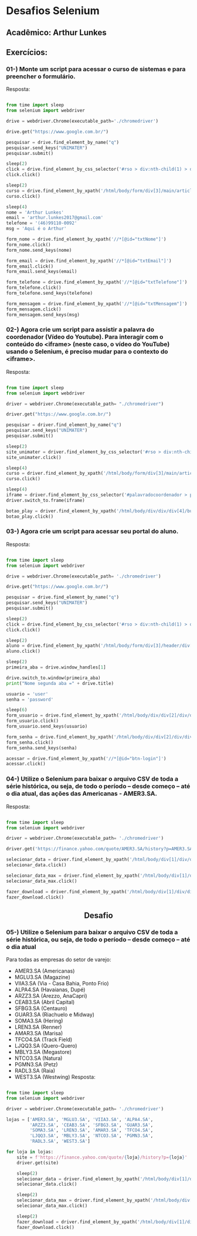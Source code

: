 # Desafios Selenium

## Acadêmico: Arthur Lunkes

## Exercícios:

### 01-) Monte um script para acessar o curso de sistemas e para preencher o formulário.
  Resposta:

```python

from time import sleep
from selenium import webdriver

drive = webdriver.Chrome(executable_path='./chromedriver')

drive.get("https://www.google.com.br/")

pesquisar = drive.find_element_by_name("q")
pesquisar.send_keys("UNIMATER")
pesquisar.submit()

sleep(2)
click = drive.find_element_by_css_selector('#rso > div:nth-child(1) > div > div > div > div > div > div > div > div.yuRUbf > a > h3')
click.click()

sleep(2)
curso = drive.find_element_by_xpath('/html/body/form/div[3]/main/article[1]/div/section/div[2]/a[8]')
curso.click()

sleep(4)
nome = 'Arthur Lunkes'
email = 'arthur.lunkes2017@gmail.com'
telefone = '(46)99110-0092'
msg = 'Aqui é o Arthur'

form_nome = drive.find_element_by_xpath('//*[@id="txtNome"]')
form_nome.click()
form_nome.send_keys(nome)

form_email = drive.find_element_by_xpath('//*[@id="txtEmail"]')
form_email.click()
form_email.send_keys(email)

form_telefone = drive.find_element_by_xpath('//*[@id="txtTelefone"]')
form_telefone.click()
form_telefone.send_keys(telefone)

form_mensagem = drive.find_element_by_xpath('//*[@id="txtMensagem"]')
form_mensagem.click()
form_mensagem.send_keys(msg)

```

### 02-) Agora crie um script para assistir a palavra do coordenador (Vídeo do Youtube). Para interagir com o conteúdo do \<iframe\> (neste caso, o vídeo do YouTube) usando o  Selenium, é preciso mudar para o contexto do \<iframe\>.
  Resposta:

```python

from time import sleep
from selenium import webdriver

driver = webdriver.Chrome(executable_path= "./chromedriver")

driver.get("https://www.google.com.br/")

pesquisar = driver.find_element_by_name("q")
pesquisar.send_keys("UNIMATER")
pesquisar.submit()

sleep(2)
site_unimater = driver.find_element_by_css_selector('#rso > div:nth-child(1) > div > div > div > div > div > div > div > div.yuRUbf > a > h3')
site_unimater.click()

sleep(4)
curso = driver.find_element_by_xpath('/html/body/form/div[3]/main/article[1]/div/section/div[2]/a[8]')
curso.click()

sleep(4)
iframe = driver.find_element_by_css_selector('#palavradocoordenador > p.palavra-coordenador-wrapper > iframe')
driver.switch_to.frame(iframe)

botao_play = driver.find_element_by_xpath('/html/body/div/div/div[4]/button')
botao_play.click()

```

### 03-) Agora crie um script para acessar seu portal do aluno.
  Resposta:

```python

from time import sleep
from selenium import webdriver

drive = webdriver.Chrome(executable_path= './chromedriver')

drive.get("https://www.google.com.br/")

pesquisar = drive.find_element_by_name("q")
pesquisar.send_keys("UNIMATER")
pesquisar.submit()

sleep(2)
click = drive.find_element_by_css_selector('#rso > div:nth-child(1) > div > div > div > div > div > div > div > div.yuRUbf > a > h3')
click.click()

sleep(2)
aluno = drive.find_element_by_xpath('/html/body/form/div[3]/header/div[1]/div/nav[1]/a[1]')
aluno.click()

sleep(2)
primeira_aba = drive.window_handles[1]

drive.switch_to.window(primeira_aba)
print("Nome segunda aba =" + drive.title)

usuario = 'user'
senha = 'password'

sleep(6)
form_usuario = drive.find_element_by_xpath('/html/body/div/div[2]/div/div[2]/div/form/div[1]/div/input')
form_usuario.click()
form_usuario.send_keys(usuario)

form_senha = drive.find_element_by_xpath('/html/body/div/div[2]/div/div[2]/div/form/div[2]/div[1]/input')
form_senha.click()
form_senha.send_keys(senha)

acessar = drive.find_element_by_xpath('//*[@id="btn-login"]')
acessar.click()

```

### 04-) Utilize o Selenium para baixar o arquivo CSV de toda a série histórica, ou seja, de  todo o período – desde começo – até o dia atual, das ações das Americanas - AMER3.SA.
  Resposta:

```python

from time import sleep
from selenium import webdriver

driver = webdriver.Chrome(executable_path= './chromedriver')

driver.get('https://finance.yahoo.com/quote/AMER3.SA/history?p=AMER3.SA')

selecionar_data = driver.find_element_by_xpath('/html/body/div[1]/div/div/div[1]/div/div[3]/div[1]/div/div[2]/div/div/section/div[1]/div[1]/div[1]/div/div/div')
selecionar_data.click()

selecionar_data_max = driver.find_element_by_xpath('/html/body/div[1]/div/div/div[1]/div/div[3]/div[1]/div/div[2]/div/div/section/div[1]/div[1]/div[1]/div/div/div[2]/div/ul[2]/li[4]/button')
selecionar_data_max.click()

fazer_download = driver.find_element_by_xpath('/html/body/div[1]/div/div/div[1]/div/div[3]/div[1]/div/div[2]/div/div/section/div[1]/div[2]/span[2]/a')
fazer_download.click()

```

<div align="center"><h2>Desafio</h2></div>

### 05-) Utilize o Selenium para baixar o arquivo CSV de toda a série histórica, ou seja, de  todo o período – desde começo – até o dia atual
  Para todas as empresas do setor de varejo:

- AMER3.SA (Americanas)
- MGLU3.SA (Magazine)
- VIIA3.SA (Via - Casa Bahia, Ponto Frio)
- ALPA4.SA (Havaianas, Dupé)
- ARZZ3.SA (Arezzo, AnaCapri)
- CEAB3.SA (Abril Capital)
- SFBG3.SA (Centauro)
- GUAR3.SA (Riachuelo e Midway)
- SOMA3.SA (Hering)
- LREN3.SA (Renner)
- AMAR3.SA (Marisa)
- TFCO4.SA (Track Field)
- LJQQ3.SA (Quero-Quero)
- MBLY3.SA (Megastore)
- NTCO3.SA (Natura)
- PGMN3.SA (Petz)
- RADL3.SA (Raia)
- WEST3.SA  (Westwing)
  Resposta:

```python

from time import sleep
from selenium import webdriver

driver = webdriver.Chrome(executable_path= './chromedriver')

lojas = ['AMER3.SA', 'MGLU3.SA', 'VIIA3.SA', 'ALPA4.SA',
         'ARZZ3.SA', 'CEAB3.SA', 'SFBG3.SA', 'GUAR3.SA',
         'SOMA3.SA', 'LREN3.SA', 'AMAR3.SA', 'TFCO4.SA',
         'LJQQ3.SA', 'MBLY3.SA', 'NTCO3.SA', 'PGMN3.SA',
         'RADL3.SA', 'WEST3.SA']

for loja in lojas:
    site = f'https://finance.yahoo.com/quote/{loja}/history?p={loja}'
    driver.get(site)

    sleep(2)
    selecionar_data = driver.find_element_by_xpath('/html/body/div[1]/div/div/div[1]/div/div[3]/div[1]/div/div[2]/div/div/section/div[1]/div[1]/div[1]/div/div/div')
    selecionar_data.click()

    sleep(2)
    selecionar_data_max = driver.find_element_by_xpath('/html/body/div[1]/div/div/div[1]/div/div[3]/div[1]/div/div[2]/div/div/section/div[1]/div[1]/div[1]/div/div/div[2]/div/ul[2]/li[4]/button')
    selecionar_data_max.click()

    sleep(2)
    fazer_download = driver.find_element_by_xpath('/html/body/div[1]/div/div/div[1]/div/div[3]/div[1]/div/div[2]/div/div/section/div[1]/div[2]/span[2]/a')
    fazer_download.click()

```

